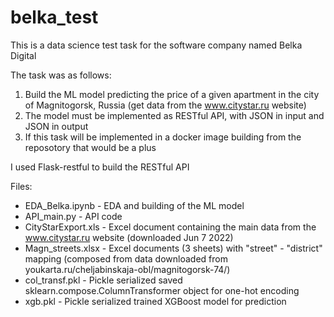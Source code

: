 # belka_test
This is a data science test task for the software company named Belka Digital

The task was as follows:
1. Build the ML model predicting the price of a given apartment in the city of Magnitogorsk, Russia 
(get data from the www.citystar.ru website)
3. The model must be implemented as RESTful API, with JSON in input and JSON in output
4. If this task will be implemented in a docker image building from the reposotory that would be a plus

I used Flask-restful to build the RESTful API

Files:
* EDA_Belka.ipynb - EDA and building of the ML model
* API_main.py - API code
* CityStarExport.xls - Excel document containing the main data from the www.citystar.ru website (downloaded Jun 7 2022)
* Magn_streets.xlsx - Excel documents (3 sheets) with "street" - "district" mapping (composed from data downloaded from youkarta.ru/cheljabinskaja-obl/magnitogorsk-74/)
* col_transf.pkl - Pickle serialized saved sklearn.compose.ColumnTransformer object for one-hot encoding
* xgb.pkl - Pickle serialized trained XGBoost model for prediction
